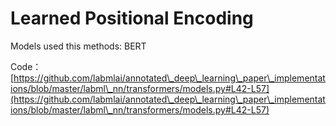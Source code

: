 # Learned Positional Encoding

Models used this methods: BERT

Code：[https://github.com/labmlai/annotated\_deep\_learning\_paper\_implementations/blob/master/labml\_nn/transformers/models.py#L42-L57](https://github.com/labmlai/annotated\_deep\_learning\_paper\_implementations/blob/master/labml\_nn/transformers/models.py#L42-L57)
